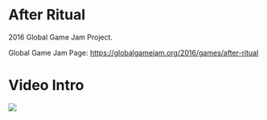# After Ritual
2016 Global Game Jam Project.

Global Game Jam Page: https://globalgamejam.org/2016/games/after-ritual

# Video Intro
[![](http://img.youtube.com/vi/3irSAiHdqto/0.jpg)](http://www.youtube.com/watch?v=3irSAiHdqto "")
